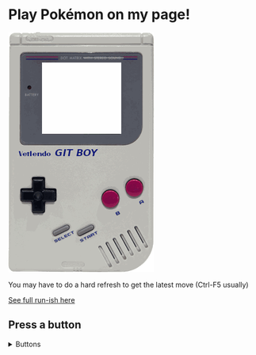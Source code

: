 # Play Pokémon on my page! 
![Latest move](pillow_imagedraw.gif)

You may have to do a hard refresh to get the latest move (Ctrl-F5 usually)

[See full run-ish here](https://raw.githubusercontent.com/vetlemangrud/github-plays-pokemon/main/complete.mp4)

## Press a button
<details>
<summary>
Buttons
</summary>

[A](https://github.com/vetlemangrud/github-plays-pokemon/issues/new?body=Do+not+change+any+text%2C+just+click+%22Submit+new+issue%22.+When+the+issue+has+been+closed%2C+that+means+it+has+been+processed+%28Takes+around+40+seconds%29.+%0D%0A%0D%0ATo+view+the+new+state%2C+you+may+have+to+do+a+hard+reload+%28Typically+Ctrl%2BF5%29+on+the+readme.&title=A)

[B](https://github.com/vetlemangrud/github-plays-pokemon/issues/new?body=Do+not+change+any+text%2C+just+click+%22Submit+new+issue%22.+When+the+issue+has+been+closed%2C+that+means+it+has+been+processed+%28Takes+around+40+seconds%29.+%0D%0A%0D%0ATo+view+the+new+state%2C+you+may+have+to+do+a+hard+reload+%28Typically+Ctrl%2BF5%29+on+the+readme.&title=B)

[UP](https://github.com/vetlemangrud/github-plays-pokemon/issues/new?body=Do+not+change+any+text%2C+just+click+%22Submit+new+issue%22.+When+the+issue+has+been+closed%2C+that+means+it+has+been+processed+%28Takes+around+40+seconds%29.+%0D%0A%0D%0ATo+view+the+new+state%2C+you+may+have+to+do+a+hard+reload+%28Typically+Ctrl%2BF5%29+on+the+readme.&title=UP)

[DOWN](https://github.com/vetlemangrud/github-plays-pokemon/issues/new?body=Do+not+change+any+text%2C+just+click+%22Submit+new+issue%22.+When+the+issue+has+been+closed%2C+that+means+it+has+been+processed+%28Takes+around+40+seconds%29.+%0D%0A%0D%0ATo+view+the+new+state%2C+you+may+have+to+do+a+hard+reload+%28Typically+Ctrl%2BF5%29+on+the+readme.&title=DOWN)

[RIGHT](https://github.com/vetlemangrud/github-plays-pokemon/issues/new?body=Do+not+change+any+text%2C+just+click+%22Submit+new+issue%22.+When+the+issue+has+been+closed%2C+that+means+it+has+been+processed+%28Takes+around+40+seconds%29.+%0D%0A%0D%0ATo+view+the+new+state%2C+you+may+have+to+do+a+hard+reload+%28Typically+Ctrl%2BF5%29+on+the+readme.&title=RIGHT)

[LEFT](https://github.com/vetlemangrud/github-plays-pokemon/issues/new?body=Do+not+change+any+text%2C+just+click+%22Submit+new+issue%22.+When+the+issue+has+been+closed%2C+that+means+it+has+been+processed+%28Takes+around+40+seconds%29.+%0D%0A%0D%0ATo+view+the+new+state%2C+you+may+have+to+do+a+hard+reload+%28Typically+Ctrl%2BF5%29+on+the+readme.&title=LEFT)

[START](https://github.com/vetlemangrud/github-plays-pokemon/issues/new?body=Do+not+change+any+text%2C+just+click+%22Submit+new+issue%22.+When+the+issue+has+been+closed%2C+that+means+it+has+been+processed+%28Takes+around+40+seconds%29.+%0D%0A%0D%0ATo+view+the+new+state%2C+you+may+have+to+do+a+hard+reload+%28Typically+Ctrl%2BF5%29+on+the+readme.&title=START)

[SELECT](https://github.com/vetlemangrud/github-plays-pokemon/issues/new?body=Do+not+change+any+text%2C+just+click+%22Submit+new+issue%22.+When+the+issue+has+been+closed%2C+that+means+it+has+been+processed+%28Takes+around+40+seconds%29.+%0D%0A%0D%0ATo+view+the+new+state%2C+you+may+have+to+do+a+hard+reload+%28Typically+Ctrl%2BF5%29+on+the+readme.&title=SELECT)

</details>
